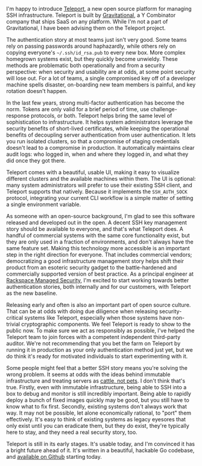 <!--
.. title: Introducing Teleport
.. slug: introducing-teleport
.. date: 2016-03-12 09:35:56 UTC-08:00
.. tags: private,security
.. category:
.. link:
.. description: Teleport is modern SSH infrastructure management.
.. type: text
-->

I'm happy to introduce [Teleport][teleport], a new open source platform for
managing SSH infrastructure. Teleport is built by [Gravitational][grav], a Y
Combinator company that ships SaaS on any platform. While I'm not a part of
Gravitational, I have been advising them on the Teleport project.

The authentication story at most teams just isn't very good. Some teams rely
on passing passwords around haphazardly, while others rely on copying
everyone's `~/.ssh/id_rsa.pub` to every new box. More complex homegrown
systems exist, but they quickly become unwieldy. These methods are problematic
both operationally and from a security perspective: when security and
usability are at odds, at some point security will lose out. For a lot of
teams, a single compromised key off of a developer machine spells disaster,
on-boarding new team members is painful, and key rotation doesn't happen.

In the last few years, strong multi-factor authentication has become the
norm. Tokens are only valid for a brief period of time, use challenge-response
protocols, or both. Teleport helps bring the same level of sophistication to
infrastructure. It helps system administrators leverage the security benefits
of short-lived certificates, while keeping the operational benefits of
decoupling server authentication from user authentication. It lets you run
isolated clusters, so that a compromise of staging credentials doesn't lead to
a compromise in production. It automatically maintains clear audit logs: who
logged in, when and where they logged in, and what they did once they got
there.

Teleport comes with a beautiful, usable UI, making it easy to visualize
different clusters and the available machines within them. The UI is optional:
many system administrators will prefer to use their existing SSH client, and
Teleport supports that natively.  Because it implements the `SSH_AUTH_SOCK`
protocol, integrating your current CLI workflow is a simple matter of setting
a single environment variable.

As someone with an open-source background, I'm glad to see this software
released and developed out in the open. A decent SSH key management story
should be available to everyone, and that's what Teleport does. A handful of
commercial systems with the same core functionality exist, but they are only
used in a fraction of environments, and don't always have the same feature
set. Making this technology more accessible is an important step in the right
direction for everyone. That includes commercial vendors; democratizing a good
infrastructure management story helps shift their product from an esoteric
security gadget to the battle-hardened and commercially supported version of
best practice. As a principal engineer at [Rackspace Managed Security][rms],
I'm excited to start working towards better authentication stories, both
internally and for our customers, with Teleport as the new baseline.

Releasing early and often is also an important part of open source
culture. That can be at odds with doing due diligence when releasing
security-critical systems like Teleport, especially when those systems have
non-trivial cryptographic components. We feel Teleport is ready to show to the
public now. To make sure we act as responsibly as possible, I've helped the
Teleport team to join forces with a competent independent third-party
auditor. We're not recommending that you bet the farm on Teleport by running
it in production as your only authentication method just yet, but we do think
it's ready for motivated individuals to start experimenting with it.

Some people might feel that a better SSH story means you're solving the wrong
problem. It seems at odds with the ideas behind immutable infrastructure and
treating servers as [cattle, not pets][cattle]. I don't think that's
true. Firstly, even with immutable infrastructure, being able to SSH into a
box to debug and monitor is still incredibly important. Being able to rapidly
deploy a bunch of fixed images quickly may be good, but you still have to know
what to fix first. Secondly, existing systems don't always work that way. It
may not be possible, let alone economically rational, to "port" them
effectively. It's easy to think of existing systems as legacy eyesores that
only exist until you can eradicate them, but they do exist, they're typically
here to stay, and they need a real security story, too.

Teleport is still in its early stages. It's usable today, and I'm convinced it
has a bright future ahead of it. It's written in a beautiful, hackable Go
codebase, and [available on Github][teleport] starting today.

[teleport]: https://github.com/gravitational/teleport
[grav]: http://www.gravitational.com/
[rms]: https://www.rackspace.com/security/
[cattle]: https://blog.engineyard.com/2014/pets-vs-cattle
